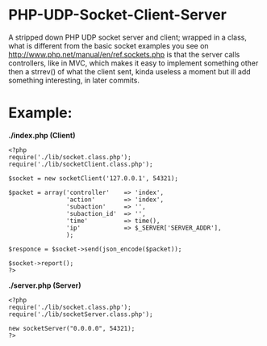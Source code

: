 PHP-UDP-Socket-Client-Server
============================

A stripped down PHP UDP socket server and client; wrapped in a class, what is different from the basic socket examples 
you see on http://www.php.net/manual/en/ref.sockets.php is that the server calls controllers, like in MVC, 
which makes it easy to implement something other then a strrev() of what the client sent, kinda useless a moment but ill
add something interesting, in later commits.

Example:
===
**./index.php (Client)**

    <?php
    require('./lib/socket.class.php');
    require('./lib/socketClient.class.php');
    
    $socket = new socketClient('127.0.0.1', 54321);
    
    $packet = array('controller'    => 'index',
    				'action'	    => 'index',
    				'subaction'	    => '',
    				'subaction_id'  => '',
    				'time'		    => time(),
    				'ip'		    => $_SERVER['SERVER_ADDR'],
    				);
    
    $responce = $socket->send(json_encode($packet));
    
    $socket->report();
    ?>

**./server.php (Server)**
    
    <?php
    require('./lib/socket.class.php');
    require('./lib/socketServer.class.php');
    
    new socketServer("0.0.0.0", 54321);
    ?>


